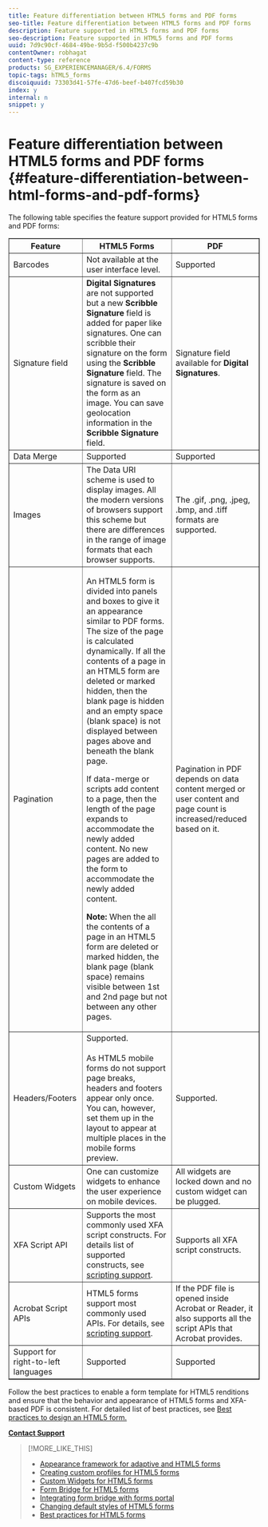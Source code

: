 ```yaml
---
title: Feature differentiation between HTML5 forms and PDF forms 
seo-title: Feature differentiation between HTML5 forms and PDF forms 
description: Feature supported in HTML5 forms and PDF forms
seo-description: Feature supported in HTML5 forms and PDF forms
uuid: 7d9c90cf-4684-49be-9b5d-f500b4237c9b
contentOwner: robhagat
content-type: reference
products: SG_EXPERIENCEMANAGER/6.4/FORMS
topic-tags: hTML5_forms
discoiquuid: 73303d41-57fe-47d6-beef-b407fcd59b30
index: y
internal: n
snippet: y
---
```


# Feature differentiation between HTML5 forms and PDF forms {#feature-differentiation-between-html-forms-and-pdf-forms}

The following table specifies the feature support provided for HTML5 forms and PDF forms:

<table border="1" cellpadding="1" cellspacing="0" width="100%"> 
 <tbody>
  <tr>
   <th>Feature</th> 
   <th>HTML5 Forms</th> 
   <th>PDF</th> 
  </tr>
  <tr>
   <td>Barcodes<br /> </td> 
   <td>Not available at the user interface level. </td> 
   <td>Supported</td> 
  </tr>
  <tr>
   <td>Signature field<br /> </td> 
   <td><strong>Digital Signatures</strong> are not supported but a new <strong>Scribble Signature</strong> field is added for paper like signatures. One can scribble their signature on the form using the <strong>Scribble Signature</strong> field. The signature is saved on the form as an image. You can save geolocation information in the <strong>Scribble Signature</strong> field.</td> 
   <td>Signature field available for <strong>Digital Signatures</strong>.</td> 
  </tr>
  <tr>
   <td>Data Merge</td> 
   <td>Supported</td> 
   <td>Supported</td> 
  </tr>
  <tr>
   <td>Images</td> 
   <td>The Data URI scheme is used to display images. All the modern versions of browsers support this scheme but there are differences in the range of image formats that each browser supports.<br /> </td> 
   <td>The .gif, .png, .jpeg, .bmp, and .tiff formats are supported.</td> 
  </tr>
  <tr>
   <td>Pagination<br /> </td> 
   <td><p>An HTML5 form is divided into panels and boxes to give it an appearance similar to PDF forms. The size of the page is calculated dynamically. If all the contents of a page in an HTML5 form are deleted or marked hidden, then the blank page is hidden and an empty space (blank space) is not displayed between pages above and beneath the blank page.</p> <p>If data-merge or scripts add content to a page, then the length of the page expands to accommodate the newly added content. No new pages are added to the form to accommodate the newly added content. </p> <p><strong>Note:</strong> When the all the contents of a page in an HTML5 form are deleted or marked hidden, the blank page (blank space) remains visible between 1st and 2nd page but not between any other pages.</p> </td> 
   <td>Pagination in PDF depends on data content merged or user content and page count is increased/reduced based on it.</td> 
  </tr>
  <tr>
   <td>Headers/Footers </td> 
   <td>Supported. <br /> <br /> As HTML5 mobile forms do not support page breaks, headers and footers appear only once. You can, however, set them up in the layout to appear at multiple places in the mobile forms preview.<br /> </td> 
   <td>Supported.</td> 
  </tr>
  <tr>
   <td>Custom Widgets</td> 
   <td>One can customize widgets to enhance the user experience on mobile devices.<br /> </td> 
   <td>All widgets are locked down and no custom widget can be plugged.<br /> </td> 
  </tr>
  <tr>
   <td>XFA Script API</td> 
   <td>Supports the most commonly used XFA script constructs. For details list of supported constructs, see <a href="../../forms/using/scripting-support.md">scripting support</a>.</td> 
   <td>Supports all XFA script constructs.</td> 
  </tr>
  <tr>
   <td>Acrobat Script APIs </td> 
   <td>HTML5 forms support most commonly used APIs. For details, see <a href="../../forms/using/scripting-support.md">scripting support</a>.</td> 
   <td>If the PDF file is opened inside Acrobat or Reader, it also supports all the script APIs that Acrobat provides.</td> 
  </tr>
  <tr>
   <td>Support for right-to-left languages </td> 
   <td>Supported</td> 
   <td>Supported</td> 
  </tr>
 </tbody>
</table>

Follow the best practices to enable a form template for HTML5 renditions and ensure that the behavior and appearance of HTML5 forms and XFA-based PDF is consistent. For detailed list of best practices, see [Best practices to design an HTML5 form.](../../forms/using/Best-practices-for-HTML5-forms.md)

[**Contact Support**](https://www.adobe.com/account/sign-in.supportportal.html)

>[!MORE_LIKE_THIS]
>
>* [Appearance framework for adaptive and HTML5 forms](../../forms/using/introduction-widgets.md)
>* [Creating custom profiles for HTML5 forms](../../forms/using/custom-profile.md)
>* [Custom Widgets for HTML5 forms](../../forms/using/custom-widgets.md)
>* [Form Bridge for HTML5 forms](../../forms/using/form-bridge-apis.md)
>* [Integrating form bridge with forms portal](../../forms/using/integrate-form-bridge-forms-portal.md)
>* [Changing default styles of HTML5 forms](../../forms/using/css-styles.md)
>* [Best practices for HTML5 forms](../../forms/using/Best-practices-for-HTML5-forms.md)

